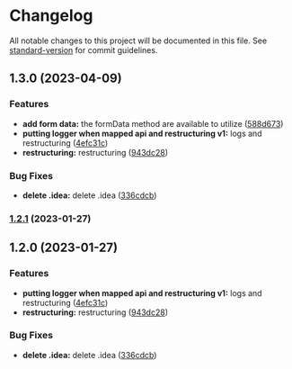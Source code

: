 # Changelog

All notable changes to this project will be documented in this file. See [standard-version](https://github.com/conventional-changelog/standard-version) for commit guidelines.

## 1.3.0 (2023-04-09)


### Features

* **add form data:** the formData method are available to utilize ([588d673](https://github.com/JoaoVictorLacerda/express-autoconfigure/commit/588d67308e7d2c66d3487efa231b129fbcb45d8f))
* **putting logger when mapped api and restructuring v1:** logs and restructuring ([4efc31c](https://github.com/JoaoVictorLacerda/express-autoconfigure/commit/4efc31c70da3298fe85688fc86ec21fe26ddf574))
* **restructuring:** restructuring ([943dc28](https://github.com/JoaoVictorLacerda/express-autoconfigure/commit/943dc28a4dbd8880eee0f3bb9d94a5668a4116ce))


### Bug Fixes

* **delete .idea:** delete .idea ([336cdcb](https://github.com/JoaoVictorLacerda/express-autoconfigure/commit/336cdcbc34700002fc5db48a98b08a26a874a374))

### [1.2.1](https://github.com/JoaoVictorLacerda/express-autoconfigure/compare/v1.2.0...v1.2.1) (2023-01-27)

## 1.2.0 (2023-01-27)


### Features

* **putting logger when mapped api and restructuring v1:** logs and restructuring ([4efc31c](https://github.com/JoaoVictorLacerda/express-autoconfigure/commit/4efc31c70da3298fe85688fc86ec21fe26ddf574))
* **restructuring:** restructuring ([943dc28](https://github.com/JoaoVictorLacerda/express-autoconfigure/commit/943dc28a4dbd8880eee0f3bb9d94a5668a4116ce))


### Bug Fixes

* **delete .idea:** delete .idea ([336cdcb](https://github.com/JoaoVictorLacerda/express-autoconfigure/commit/336cdcbc34700002fc5db48a98b08a26a874a374))
